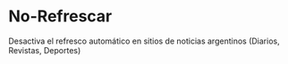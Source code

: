 # No-Refrescar
Desactiva el refresco automático en sitios de noticias argentinos (Diarios, Revistas, Deportes)
